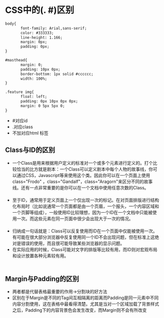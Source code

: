 # CSS中的(. #)区别
```html
body{
       font-family: Arial,sans-serif;
       color: #333333;
       line-height: 1.166;        
       margin: 0px;
       padding: 0px;
}

#masthead{
       margin: 0;
       padding: 10px 0px;
       border-bottom: 1px solid #cccccc;
       width: 100%;
}

.feature img{
       float: left;
       padding: 0px 10px 0px 0px;
       margin: 0 5px 5px 0;
}  
```
- #对应id
- .对应class
- 不加对应html 标签

## Class与ID的区别  
- 一个Class是用来根据用户定义的标准对一个或多个元素进行定义的。打个比较恰当的比方就是剧本：一个Class可以定义剧本中每个人物的故事线，你可以通过CSS，Javascript等来使用这个类。因此你可以在一个页面上使用class="Frodo" ，class="Gandalf"，class="Aragorn"来区分不同的故事线。还有一点非常重要的是你可以在一个文档中使用任意次数的Class。  
　　  
- 至于ID，通常用于定义页面上一个仅出现一次的标记。在对页面排版进行结构化布局时（比如说通常一个页面都是由一个页眉，一个报头，一个内容区域和一个页脚等组成），一般使用ID比较理想，因为一个ID在一个文档中只能被使用一次。而这些元素在同一页面中很少会出现大于一次的情况。  
　　  
- 归纳成一句话就是：Class可以反复使用而ID在一个页面中仅能被使用一次。有可能在很大部分浏览器中反复使用同一个ID不会出现问题，但在标准上这绝对是错误的使用，而且很可能导致某些浏览器的显示问题。
　　  
- 在实际应用的时候，Class可能对文字的排版等比较有用，而ID则对宏观布局和设计放置各种元素较有用。  
　　  
## Margin与Padding的区别  
- 两者都是代替表格最重要的作用->分割块的好方法
- 区别在于Margin是不同的Tag间互相隔离的距离而Padding是同一元素中不同内容分割使用，这在表格中最看得清楚。尤其是当对一个区域加载了背景样式之后，Padding下的内容背景色会发生改变，而Margin则不会有所改变

